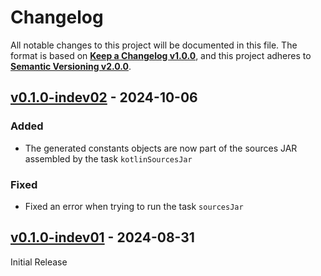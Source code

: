 <!--
  Copyright (c) 2024 Michael Federczuk
  SPDX-License-Identifier: CC-BY-SA-4.0
-->

<!-- markdownlint-disable no-duplicate-heading -->

# Changelog #

All notable changes to this project will be documented in this file.
The format is based on [**Keep a Changelog v1.0.0**](https://keepachangelog.com/en/1.0.0/),
and this project adheres to [**Semantic Versioning v2.0.0**](https://semver.org/spec/v2.0.0.html).

## [v0.1.0-indev02] - 2024-10-06 ##

[v0.1.0-indev02]: https://github.com/mfederczuk/build-constants-gradle-plugin/releases/tag/v0.1.0-indev02

### Added ###

* The generated constants objects are now part of the sources JAR assembled by the task `kotlinSourcesJar`

### Fixed ###

* Fixed an error when trying to run the task `sourcesJar`

## [v0.1.0-indev01] - 2024-08-31 ##

[v0.1.0-indev01]: https://github.com/mfederczuk/build-constants-gradle-plugin/releases/tag/v0.1.0-indev01

Initial Release
